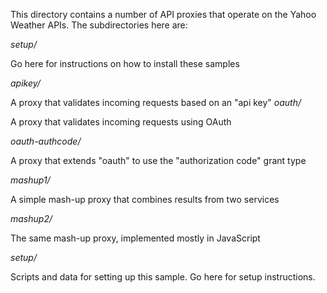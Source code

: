 This directory contains a number of API proxies that operate on the Yahoo Weather APIs.
The subdirectories here are:

*setup/*

  Go here for instructions on how to install these samples

*apikey/*

  A proxy that validates incoming requests based on an "api key"
*oauth/*

  A proxy that validates incoming requests using OAuth

*oauth-authcode/*

  A proxy that extends "oauth" to use the "authorization code" grant type

*mashup1/*

  A simple mash-up proxy that combines results from two services

*mashup2/*

  The same mash-up proxy, implemented mostly in JavaScript

*setup/*

  Scripts and data for setting up this sample. Go here for setup instructions.
